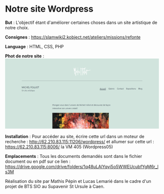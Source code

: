 # Notre site Wordpress

**But** : L'objectif étant d'améliorer certaines choses dans un site artistique de notre choix.

**Consignes** : https://slamwiki2.kobject.net/ateliers/missions/refonte

**Language** : HTML, CSS, PHP

**Phot de notre site** : ![Screenshot](document/site.png)

**Installation** : Pour accéder au site, écrire cette url dans un moteur de recherche : http://62.210.83.115:11206/wordpress/
et allumer sur cette url : https://62.210.83.115:8006/ la VM 405 (Wordpress05)

**Emplacements** : Tous les documents demandés sont dans le fichier document ou en pdf sur ce lien : https://drive.google.com/drive/folders/1q48uLAlYqyi5o5WWEUcubfYgM6r_ls3M

Réalisation du site par Mathis Pépin et Lucas Lemarié dans le cadre d'un projet de BTS SIO au Supavenir St Ursule à Caen.
